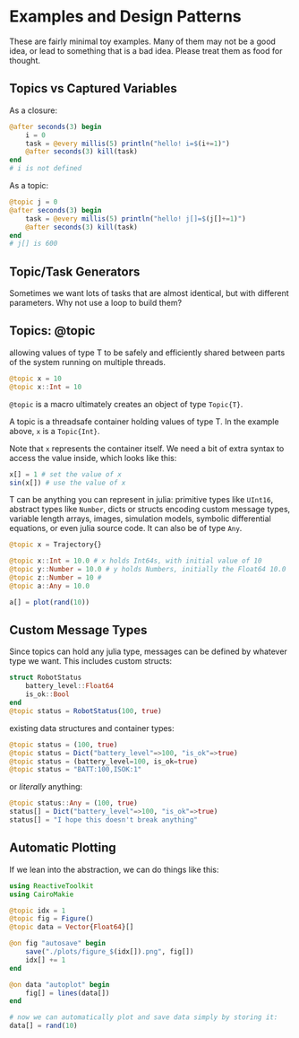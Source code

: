 # Examples and Design Patterns
These are fairly minimal toy examples. Many of them may not be a good idea, or lead to something that is a bad idea. Please treat them as food for thought.

## Topics vs Captured Variables

As a closure:
```julia
@after seconds(3) begin
    i = 0
    task = @every millis(5) println("hello! i=$(i+=1)")
    @after seconds(3) kill(task)
end
# i is not defined
```

As a topic:
```julia
@topic j = 0
@after seconds(3) begin
    task = @every millis(5) println("hello! j[]=$(j[]+=1)")
    @after seconds(3) kill(task)
end
# j[] is 600
```


## Topic/Task Generators
Sometimes we want lots of tasks that are almost identical, but with different parameters. Why not use a loop to build them?



## Topics: @topic

allowing values of type T to be safely and efficiently shared between parts of the system running on multiple threads.


```julia
@topic x = 10
@topic x::Int = 10
```
`@topic` is a macro ultimately creates an object of type `Topic{T}`.

A topic is a threadsafe container holding values of type T. In the example above, `x` is a `Topic{Int}`.

Note that `x` represents the container itself. We need a bit of extra syntax to access the value inside, which looks like this:
```julia
x[] = 1 # set the value of x
sin(x[]) # use the value of x
```



T can be anything you can represent in julia: primitive types like `UInt16`, abstract types like `Number`, dicts or structs encoding custom message types, variable length arrays, images, simulation models, symbolic differential equations, or even julia source code. It can also be of type `Any`.

```julia
@topic x = Trajectory{}
```
```julia
@topic x::Int = 10.0 # x holds Int64s, with initial value of 10
@topic y::Number = 10.0 # y holds Numbers, initially the Float64 10.0
@topic z::Number = 10 # 
@topic a::Any = 10.0

a[] = plot(rand(10))
```


## Custom Message Types
Since topics can hold any julia type, messages can be defined by whatever type we want. This includes custom structs:
```julia
struct RobotStatus
    battery_level::Float64
    is_ok::Bool
end
@topic status = RobotStatus(100, true)
```

existing data structures and container types:
```julia
@topic status = (100, true)
@topic status = Dict("battery_level"=>100, "is_ok"=>true)
@topic status = (battery_level=100, is_ok=true)
@topic status = "BATT:100,ISOK:1"
```

or *literally* anything:
```julia
@topic status::Any = (100, true)
status[] = Dict("battery_level"=>100, "is_ok"=>true)
status[] = "I hope this doesn't break anything"
```


## Automatic Plotting
If we lean into the abstraction, we can do things like this:
```julia
using ReactiveToolkit
using CairoMakie

@topic idx = 1
@topic fig = Figure()
@topic data = Vector{Float64}[]

@on fig "autosave" begin
    save("./plots/figure_$(idx[]).png", fig[])
    idx[] += 1
end

@on data "autoplot" begin
    fig[] = lines(data[])
end

# now we can automatically plot and save data simply by storing it:
data[] = rand(10)
```